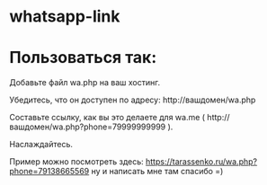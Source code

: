 # whatsapp-link

# Пользоваться так:

Добавьте файл wa.php на ваш хостинг.

Убедитесь, что он доступен по адресу: http://вашдомен/wa.php

Составьте ссылку, как вы это делаете для wa.me ( http://вашдомен/wa.php?phone=79999999999 ).

Наслаждайтесь.

Пример можно посмотреть здесь: https://tarassenko.ru/wa.php?phone=79138665569 ну и написать мне там спасибо =)
